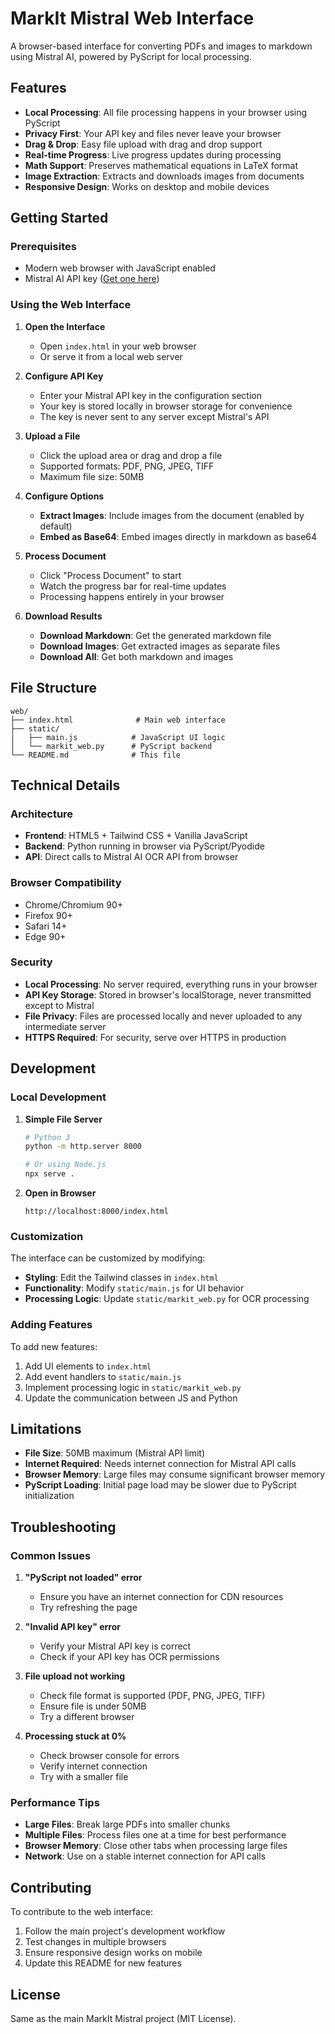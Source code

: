 # MarkIt Mistral Web Interface

A browser-based interface for converting PDFs and images to markdown using Mistral AI, powered by PyScript for local processing.

## Features

- **Local Processing**: All file processing happens in your browser using PyScript
- **Privacy First**: Your API key and files never leave your browser
- **Drag & Drop**: Easy file upload with drag and drop support
- **Real-time Progress**: Live progress updates during processing
- **Math Support**: Preserves mathematical equations in LaTeX format
- **Image Extraction**: Extracts and downloads images from documents
- **Responsive Design**: Works on desktop and mobile devices

## Getting Started

### Prerequisites

- Modern web browser with JavaScript enabled
- Mistral AI API key ([Get one here](https://console.mistral.ai/))

### Using the Web Interface

1. **Open the Interface**
   - Open `index.html` in your web browser
   - Or serve it from a local web server

2. **Configure API Key**
   - Enter your Mistral API key in the configuration section
   - Your key is stored locally in browser storage for convenience
   - The key is never sent to any server except Mistral's API

3. **Upload a File**
   - Click the upload area or drag and drop a file
   - Supported formats: PDF, PNG, JPEG, TIFF
   - Maximum file size: 50MB

4. **Configure Options**
   - **Extract Images**: Include images from the document (enabled by default)
   - **Embed as Base64**: Embed images directly in markdown as base64

5. **Process Document**
   - Click "Process Document" to start
   - Watch the progress bar for real-time updates
   - Processing happens entirely in your browser

6. **Download Results**
   - **Download Markdown**: Get the generated markdown file
   - **Download Images**: Get extracted images as separate files
   - **Download All**: Get both markdown and images

## File Structure

```
web/
├── index.html              # Main web interface
├── static/
│   ├── main.js            # JavaScript UI logic
│   └── markit_web.py      # PyScript backend
└── README.md              # This file
```

## Technical Details

### Architecture

- **Frontend**: HTML5 + Tailwind CSS + Vanilla JavaScript
- **Backend**: Python running in browser via PyScript/Pyodide
- **API**: Direct calls to Mistral AI OCR API from browser

### Browser Compatibility

- Chrome/Chromium 90+
- Firefox 90+
- Safari 14+
- Edge 90+

### Security

- **Local Processing**: No server required, everything runs in your browser
- **API Key Storage**: Stored in browser's localStorage, never transmitted except to Mistral
- **File Privacy**: Files are processed locally and never uploaded to any intermediate server
- **HTTPS Required**: For security, serve over HTTPS in production

## Development

### Local Development

1. **Simple File Server**
   ```bash
   # Python 3
   python -m http.server 8000
   
   # Or using Node.js
   npx serve .
   ```

2. **Open in Browser**
   ```
   http://localhost:8000/index.html
   ```

### Customization

The interface can be customized by modifying:

- **Styling**: Edit the Tailwind classes in `index.html`
- **Functionality**: Modify `static/main.js` for UI behavior
- **Processing Logic**: Update `static/markit_web.py` for OCR processing

### Adding Features

To add new features:

1. Add UI elements to `index.html`
2. Add event handlers to `static/main.js`
3. Implement processing logic in `static/markit_web.py`
4. Update the communication between JS and Python

## Limitations

- **File Size**: 50MB maximum (Mistral API limit)
- **Internet Required**: Needs internet connection for Mistral API calls
- **Browser Memory**: Large files may consume significant browser memory
- **PyScript Loading**: Initial page load may be slower due to PyScript initialization

## Troubleshooting

### Common Issues

1. **"PyScript not loaded" error**
   - Ensure you have an internet connection for CDN resources
   - Try refreshing the page

2. **"Invalid API key" error**
   - Verify your Mistral API key is correct
   - Check if your API key has OCR permissions

3. **File upload not working**
   - Check file format is supported (PDF, PNG, JPEG, TIFF)
   - Ensure file is under 50MB
   - Try a different browser

4. **Processing stuck at 0%**
   - Check browser console for errors
   - Verify internet connection
   - Try with a smaller file

### Performance Tips

- **Large Files**: Break large PDFs into smaller chunks
- **Multiple Files**: Process files one at a time for best performance
- **Browser Memory**: Close other tabs when processing large files
- **Network**: Use on a stable internet connection for API calls

## Contributing

To contribute to the web interface:

1. Follow the main project's development workflow
2. Test changes in multiple browsers
3. Ensure responsive design works on mobile
4. Update this README for new features

## License

Same as the main MarkIt Mistral project (MIT License). 